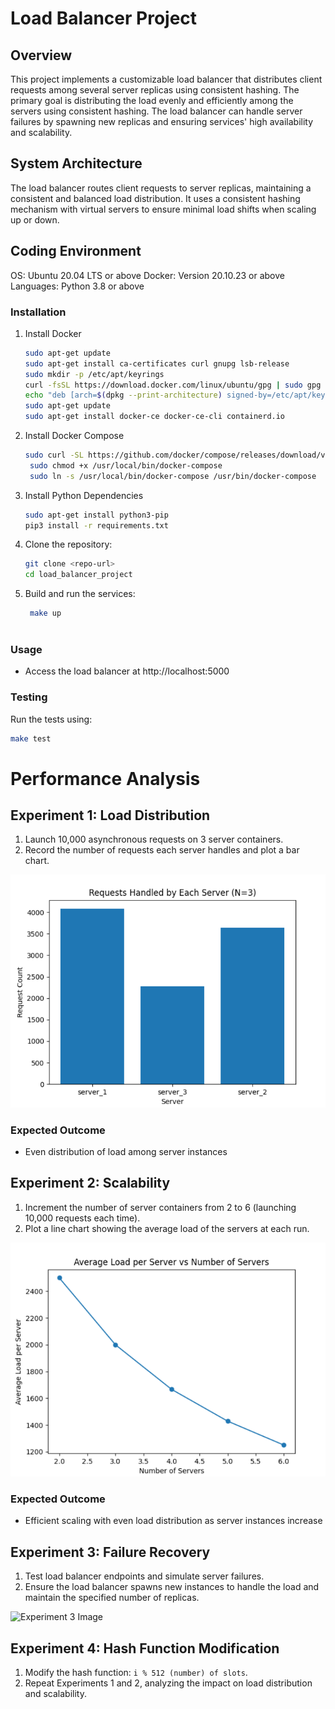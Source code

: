 # Load Balancer Project

## Overview
This project implements a customizable load balancer that distributes client requests among several server replicas using consistent hashing. The primary goal is distributing the load evenly and efficiently among the servers using consistent hashing. The load balancer can handle server failures by spawning new replicas and ensuring services' high availability and scalability.

## System Architecture

The load balancer routes client requests to server replicas, maintaining a consistent and balanced load distribution. It uses a consistent hashing mechanism with virtual servers to ensure minimal load shifts when scaling up or down.

## Coding Environment
OS: Ubuntu 20.04 LTS or above
Docker: Version 20.10.23 or above
Languages: Python 3.8 or above

### Installation
1. Install Docker
    ```bash
    sudo apt-get update
    sudo apt-get install ca-certificates curl gnupg lsb-release
    sudo mkdir -p /etc/apt/keyrings
    curl -fsSL https://download.docker.com/linux/ubuntu/gpg | sudo gpg --dearmor -o /etc/apt/keyrings/docker.gpg
    echo "deb [arch=$(dpkg --print-architecture) signed-by=/etc/apt/keyrings/docker.gpg] https://download.docker.com/linux/ubuntu $(lsb_release -cs) stable" | sudo tee /etc/apt/sources.list.d/docker.list > /dev/null
    sudo apt-get update
    sudo apt-get install docker-ce docker-ce-cli containerd.io

2. Install Docker Compose
   ``` bash
   sudo curl -SL https://github.com/docker/compose/releases/download/v2.15.1/docker-compose-linux-x86_64 -o /usr/local/bin/docker-compose
    sudo chmod +x /usr/local/bin/docker-compose
    sudo ln -s /usr/local/bin/docker-compose /usr/bin/docker-compose

3. Install Python Dependencies
    ```bash
   sudo apt-get install python3-pip
   pip3 install -r requirements.txt

4. Clone the repository:
    ```bash
    git clone <repo-url>
    cd load_balancer_project
    

5. Build and run the services:
   ``` bash
    make up



### Usage
- Access the load balancer at http://localhost:5000

### Testing
Run the tests using:
```bash
make test
```
# Performance Analysis

## Experiment 1: Load Distribution

1. Launch 10,000 asynchronous requests on 3 server containers.
2. Record the number of requests each server handles and plot a bar chart.

<p align="center">
  <img src="task1.png" alt="Experiment 1 Bar Chart">
</p>

### Expected Outcome
- Even distribution of load among server instances

## Experiment 2: Scalability

1. Increment the number of server containers from 2 to 6 (launching 10,000 requests each time).
2. Plot a line chart showing the average load of the servers at each run.

<p align="center">
  <img src="task2.png" alt="Experiment 2 Line Chart">
</p>

### Expected Outcome
- Efficient scaling with even load distribution as server instances increase

## Experiment 3: Failure Recovery

1. Test load balancer endpoints and simulate server failures.
2. Ensure the load balancer spawns new instances to handle the load and maintain the specified number of replicas.

![Experiment 3 Image](images/experiment3.png)

## Experiment 4: Hash Function Modification

1. Modify the hash function: `i % 512 (number) of slots`.
2. Repeat Experiments 1 and 2, analyzing the impact on load distribution and scalability.


